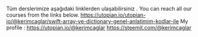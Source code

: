 Tüm derslerimize aşağıdaki linklerden ulaşabilirsiniz .
You can reach all our courses from the links below.
https://utopian.io/utopian-io/@kerimcaglar/swift-array-ve-dictionary-genel-anlatimim-kodlar-ile
My profile : https://utopian.io/@kerimcaglar
https://steemit.com/@kerimcaglar
